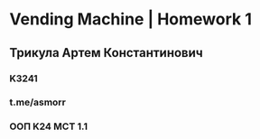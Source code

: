 # Vending Machine | Homework 1
## Трикула Артем Константинович
### K3241
### t.me/asmorr
### ООП K24 МСТ 1.1
